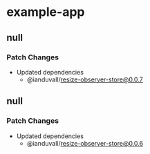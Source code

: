 # example-app

## null

### Patch Changes

- Updated dependencies
  - @ianduvall/resize-observer-store@0.0.7

## null

### Patch Changes

- Updated dependencies
  - @ianduvall/resize-observer-store@0.0.6
